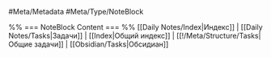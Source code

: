 #Meta/Metadata #Meta/Type/NoteBlock

%% === NoteBlock Content === %%
[[Daily Notes/Index|Индекс]] | [[Daily Notes/Tasks|Задачи]] | [[Index|Общий индекс]] | [[!/Meta/Structure/Tasks|Общие задачи]] | [[Obsidian/Tasks|Обсидиан]]